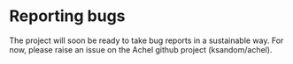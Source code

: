 # Reporting bugs

The project will soon be ready to take bug reports in a sustainable way. For now, please raise an issue on the Achel github project (ksandom/achel).
